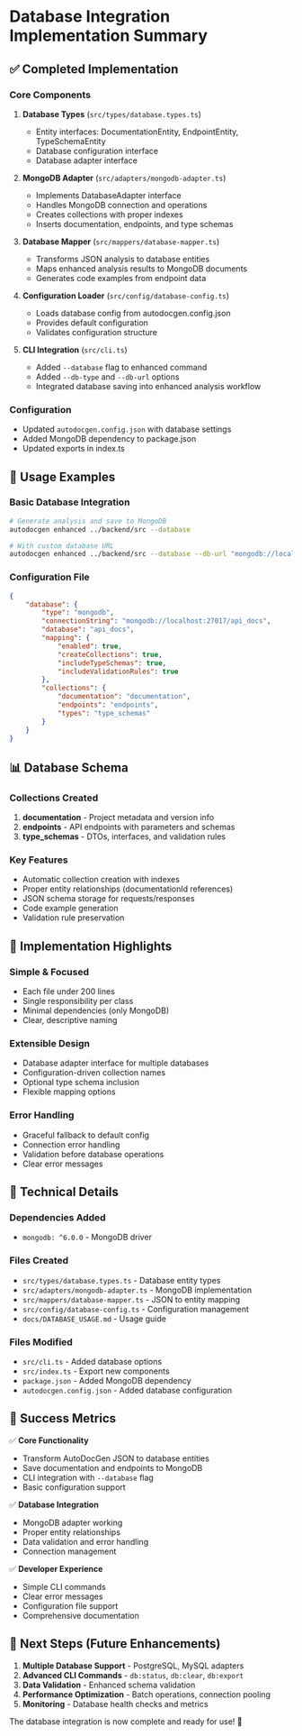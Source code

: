 # Database Integration Implementation Summary

## ✅ Completed Implementation

### Core Components

1. **Database Types** (`src/types/database.types.ts`)

    - Entity interfaces: DocumentationEntity, EndpointEntity, TypeSchemaEntity
    - Database configuration interface
    - Database adapter interface

2. **MongoDB Adapter** (`src/adapters/mongodb-adapter.ts`)

    - Implements DatabaseAdapter interface
    - Handles MongoDB connection and operations
    - Creates collections with proper indexes
    - Inserts documentation, endpoints, and type schemas

3. **Database Mapper** (`src/mappers/database-mapper.ts`)

    - Transforms JSON analysis to database entities
    - Maps enhanced analysis results to MongoDB documents
    - Generates code examples from endpoint data

4. **Configuration Loader** (`src/config/database-config.ts`)

    - Loads database config from autodocgen.config.json
    - Provides default configuration
    - Validates configuration structure

5. **CLI Integration** (`src/cli.ts`)
    - Added `--database` flag to enhanced command
    - Added `--db-type` and `--db-url` options
    - Integrated database saving into enhanced analysis workflow

### Configuration

-   Updated `autodocgen.config.json` with database settings
-   Added MongoDB dependency to package.json
-   Updated exports in index.ts

## 🚀 Usage Examples

### Basic Database Integration

```bash
# Generate analysis and save to MongoDB
autodocgen enhanced ../backend/src --database

# With custom database URL
autodocgen enhanced ../backend/src --database --db-url "mongodb://localhost:27017/my_docs"
```

### Configuration File

```json
{
    "database": {
        "type": "mongodb",
        "connectionString": "mongodb://localhost:27017/api_docs",
        "database": "api_docs",
        "mapping": {
            "enabled": true,
            "createCollections": true,
            "includeTypeSchemas": true,
            "includeValidationRules": true
        },
        "collections": {
            "documentation": "documentation",
            "endpoints": "endpoints",
            "types": "type_schemas"
        }
    }
}
```

## 📊 Database Schema

### Collections Created

1. **documentation** - Project metadata and version info
2. **endpoints** - API endpoints with parameters and schemas
3. **type_schemas** - DTOs, interfaces, and validation rules

### Key Features

-   Automatic collection creation with indexes
-   Proper entity relationships (documentationId references)
-   JSON schema storage for requests/responses
-   Code example generation
-   Validation rule preservation

## 🎯 Implementation Highlights

### Simple & Focused

-   Each file under 200 lines
-   Single responsibility per class
-   Minimal dependencies (only MongoDB)
-   Clear, descriptive naming

### Extensible Design

-   Database adapter interface for multiple databases
-   Configuration-driven collection names
-   Optional type schema inclusion
-   Flexible mapping options

### Error Handling

-   Graceful fallback to default config
-   Connection error handling
-   Validation before database operations
-   Clear error messages

## 🔧 Technical Details

### Dependencies Added

-   `mongodb: ^6.0.0` - MongoDB driver

### Files Created

-   `src/types/database.types.ts` - Database entity types
-   `src/adapters/mongodb-adapter.ts` - MongoDB implementation
-   `src/mappers/database-mapper.ts` - JSON to entity mapping
-   `src/config/database-config.ts` - Configuration management
-   `docs/DATABASE_USAGE.md` - Usage guide

### Files Modified

-   `src/cli.ts` - Added database options
-   `src/index.ts` - Export new components
-   `package.json` - Added MongoDB dependency
-   `autodocgen.config.json` - Added database configuration

## 🎉 Success Metrics

✅ **Core Functionality**

-   Transform AutoDocGen JSON to database entities
-   Save documentation and endpoints to MongoDB
-   CLI integration with `--database` flag
-   Basic configuration support

✅ **Database Integration**

-   MongoDB adapter working
-   Proper entity relationships
-   Data validation and error handling
-   Connection management

✅ **Developer Experience**

-   Simple CLI commands
-   Clear error messages
-   Configuration file support
-   Comprehensive documentation

## 🚀 Next Steps (Future Enhancements)

1. **Multiple Database Support** - PostgreSQL, MySQL adapters
2. **Advanced CLI Commands** - `db:status`, `db:clear`, `db:export`
3. **Data Validation** - Enhanced schema validation
4. **Performance Optimization** - Batch operations, connection pooling
5. **Monitoring** - Database health checks and metrics

The database integration is now complete and ready for use! 🎉
